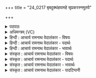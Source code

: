 +++
title = "24_0217 बृबदुक्थंहवामहे सृप्रकरस्नमूतये"

+++
<details><summary>पदपाठः</summary>

बृ꣣ब꣡दु꣢क्थम्। बृ꣣ब꣢त्। उ꣣क्थम्। हवामहे। सृप्र꣡क꣢रस्नम्। सृ꣣प्र꣢। क꣣रस्नम्। ऊत꣡ये꣢। सा꣡धः꣢꣯। कृ꣣ण्व꣡न्त꣢म्। अ꣡व꣢꣯से। २१७।
</details>

<details><summary>अधिमन्त्रम् (VC)</summary>

- इन्द्रः
- मेधातिथिः काण्वः
- गायत्री
- षड्जः
- ऐन्द्रं काण्डम्
</details>

<details><summary>हिन्दी : आचार्य रामनाथ वेदालंकार - विषयः</summary>

अगले मन्त्र में यह वर्णन है कि हम अपनी रक्षा के लिए कैसे परमात्मा और राजा का आह्वान करें।
</details>

<details><summary>हिन्दी : आचार्य रामनाथ वेदालंकार - पदार्थः</summary>

पदार्थान्वयभाषाः -  प्रथम—परमात्मा के पक्ष में। हम (बृबदुक्थम्) प्रशंसनीय कीर्तिवाले, (सृप्रकरस्नम्) व्यापक कर्मों में निष्णात, और (अवसे) प्रगति के लिए (साधः) सूर्य, वायु, अग्नि, चाँदी, सोना आदि साधन-समूह को (कृण्वन्तम्) उत्पन्न करनेवाले इन्द्र नामक परमात्मा को (ऊतये) रक्षा के लिए (हवामहे) पुकारते हैं ॥ द्वितीय—राजा के पक्ष में। हम प्रजाजन (बृबदुक्थम्) प्रशंसनीय कीर्तिवाले, (सृप्रकरस्नम्) घुटनों तक लम्बी बाहुओंवाले अथवा शत्रुनिग्रह, प्रजापालन आदि शुभ कर्मों में व्याप्त भुजाओंवाले और (अवसे) प्रजाओं की प्रगति के लिए (साधः) शस्त्रास्त्र-ज्ञानविज्ञान-चिकित्सा आदि की सिद्धि को (कृण्वन्तम्) करनेवाले इन्द्र राजा को (ऊतये) सुरक्षा के लिए (हवामहे) पुकारते हैं ॥४॥
</details>

<details><summary>हिन्दी : आचार्य रामनाथ वेदालंकार - भावार्थः</summary>

भावार्थभाषाः -  पुरुषार्थी जन सर्वशक्तिमान् परमेश्वर की और सुयोग्य राजा की सहायता से ही अपनी और समाज की प्रगति कर सकते हैं, इसलिए सबको उनकी सहायता माँगनी चाहिए ॥४॥
</details>

<details><summary>संस्कृत : आचार्य रामनाथ वेदालंकार - विषयः</summary>

अथ वयं स्वरक्षायै कीदृशं परमात्मानं राजानं चाह्वयेमेत्याह।
</details>

<details><summary>संस्कृत : आचार्य रामनाथ वेदालंकार - पदार्थः</summary>

पदार्थान्वयभाषाः -  प्रथमः—परमात्मपरः। वयम् (बृबदुक्थम्) प्रशंसनीयकीर्तिम्। बृबदुक्थो महदुक्थो, वक्तव्यमस्मा उक्थमिति वा। निरु० ६।४। (सृप्रकरस्नम्) व्यापकेषु कर्मसु निष्णातम्। सर्पन्ति गच्छन्ति व्याप्नुवन्तीति सृप्राः, सृप्लृ गतौ धातोः ‘स्फायितञ्चि०’ उ० २।१३ इति रक्। क्रियन्ते इति कराः कर्माणि। सृप्रेषु सृप्तेषु विस्तीर्णेषु करेषु कर्मसु स्नातीति तम्। किञ्च (अवसे) प्रगतये। अव रक्षणगत्यादिषु, धातोः ‘तुमर्थे सेसेनसेऽसेन्’ अ० ३।४।९ इति तुमर्थे असेन् प्रत्ययः। नित्त्वात् ‘ञ्नित्यादिर्नित्यम्’ अ० ६।१।१९७ इत्याद्युदात्तत्वम्। (साधः२) सूर्यवाय्वग्निरजतसुवर्णादिरूपं साधनसमूहम्। साध संसिद्धौ धातोः ‘सर्वधातुभ्योऽसुन्’ उ० ४।१९० इत्यसुन्। (कृण्वन्तम्) उपस्थापयन्तम् इन्द्रं परमात्मानम्। कृवि हिंसाकरणयोः स्वादिः, शतरि रूपम्। (ऊतये) रक्षणाय (हवामहे) आह्वयामः ॥ अथ द्वितीयः—राजपरः। वयम् प्रजाजनाः (बृबदुक्थम्) प्रशंसनीयकीर्तिम् (सृप्रकरस्नम्) आजानुबाहुम् यद्वा शत्रुनिग्रहप्रजापालनादिकर्मसु व्याप्तभुजम्। सृप्रौ आजानुलम्बिनौ सत्कर्मसु व्यापनशीलौ वा करस्नौ बाहू यस्य तम्। सृप्रः सर्पणात्। करस्नौ बाहू कर्मणां प्रस्नातारौ। निरु० ६।१७। किञ्च (अवसे) प्रजानां प्रगतये (साधः) शस्त्रास्त्रज्ञानविज्ञानचिकित्सादिसिद्धिम् (कृण्वन्तम्) कुर्वन्तम् इन्द्रं राजानम् (ऊतये) सुरक्षायै (हवामहे) आह्वयामः ॥४॥ अत्र श्लेषालङ्कारः।
</details>

<details><summary>संस्कृत : आचार्य रामनाथ वेदालंकार - भावार्थः</summary>

भावार्थभाषाः -  पुरुषार्थिनो जनाः सर्वशक्तिमतः परमेश्वरस्य नृपतेश्च साहाय्येनैव स्वात्मनीनां सामाजिकीं च प्रगतिं कर्त्तुं पारयन्तीति सर्वैः तयोः साहाय्यं प्रार्थनीयम् ॥४॥
</details>

<details><summary>संस्कृत : आचार्य रामनाथ वेदालंकार - पादटिप्पनी</summary>

टिप्पणी:   १. ऋ० ८।३२।१०, ‘साधः’ इत्यत्रः ‘साधु’ इति पाठः। २. विवरणकृद्भरतस्वामिभ्यां तु ऋग्वेदवत् ‘साधु’ इति पाठं मत्वा व्याख्यातम्। ‘साधः साधकं धनं कृण्वन्तं प्रयच्छन्तम्’—इति सा०।
</details>